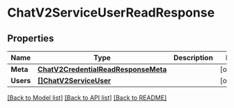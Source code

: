 # ChatV2ServiceUserReadResponse

## Properties

Name | Type | Description | Notes
------------ | ------------- | ------------- | -------------
**Meta** | [**ChatV2CredentialReadResponseMeta**](chat_v2_credentialReadResponse_meta.md) |  | [optional] 
**Users** | [**[]ChatV2ServiceUser**](chat.v2.service.user.md) |  | [optional] 

[[Back to Model list]](../README.md#documentation-for-models) [[Back to API list]](../README.md#documentation-for-api-endpoints) [[Back to README]](../README.md)


